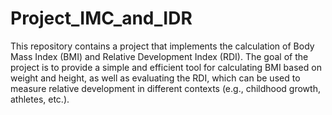 # Project_IMC_and_IDR
 This repository contains a project that implements the calculation of Body Mass Index (BMI) and Relative Development Index (RDI). The goal of the project is to provide a simple and efficient tool for calculating BMI based on weight and height, as well as evaluating the RDI, which can be used to measure relative development in different contexts (e.g., childhood growth, athletes, etc.).
